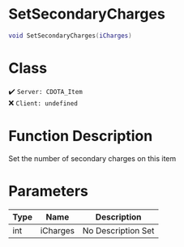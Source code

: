 # SetSecondaryCharges
```lua
void SetSecondaryCharges(iCharges)
```
# Class
✔️ `Server: CDOTA_Item`  
❌ `Client: undefined`  

# Function Description
Set the number of secondary charges on this item
# Parameters
Type|Name|Description
--|--|--
int|iCharges|No Description Set

